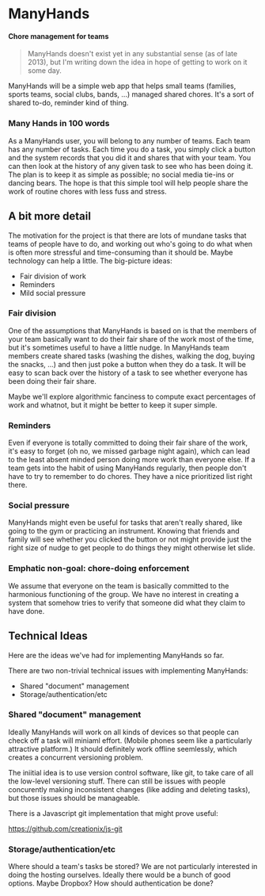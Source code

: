 ManyHands
=========

#### Chore management for teams

> ManyHands doesn't exist yet in any substantial sense (as of late
> 2013), but I'm writing down the idea in hope of getting to work on it
> some day.

ManyHands will be a simple web app that helps small teams (families,
sports teams, social clubs, bands, ...) managed shared chores.  It's a
sort of shared to-do, reminder kind of thing.

### Many Hands in 100 words

As a ManyHands user, you will belong to any number of teams.  Each team
has any number of tasks.  Each time you do a task, you simply click a
button and the system records that you did it and shares that with your
team.  You can then look at the history of any given task to see who has
been doing it.  The plan is to keep it as simple as possible; no social
media tie-ins or dancing bears.  The hope is that this simple tool will
help people share the work of routine chores with less fuss and stress.

## A bit more detail

The motivation for the project is that there are lots of mundane tasks
that teams of people have to do, and working out who's going to do what
when is often more stressful and time-consuming than it should be.
Maybe technology can help a little.  The big-picture ideas:

* Fair division of work
* Reminders
* Mild social pressure

### Fair division

One of the assumptions that ManyHands is based on is that the members of
your team basically want to do their fair share of the work most of the
time, but it's sometimes useful to have a little nudge.  In ManyHands
team members create shared tasks (washing the dishes, walking the dog,
buying the snacks, ...) and then just poke a button when they do a task.
It will be easy to scan back over the history of a task to see whether
everyone has been doing their fair share.

Maybe we'll explore algorithmic fanciness to compute exact percentages
of work and whatnot, but it might be better to keep it super simple.

### Reminders

Even if everyone is totally committed to doing their fair share of the
work, it's easy to forget (oh no, we missed garbage night again), which
can lead to the least absent minded person doing more work than everyone
else.  If a team gets into the habit of using ManyHands regularly, then
people don't have to try to remember to do chores.  They have a nice
prioritized list right there.

### Social pressure

ManyHands might even be useful for tasks that aren't really shared, like
going to the gym or practicing an instrument.  Knowing that friends and
family will see whether you clicked the button or not might provide just
the right size of nudge to get people to do things they might otherwise
let slide.

### Emphatic non-goal: chore-doing enforcement

We assume that everyone on the team is basically committed to the
harmonious functioning of the group.  We have no interest in creating a
system that somehow tries to verify that someone did what they claim to
have done.

## Technical Ideas

Here are the ideas we've had for implementing ManyHands so far.

There are two non-trivial technical issues with implementing ManyHands:

* Shared "document" management
* Storage/authentication/etc

### Shared "document" management

Ideally ManyHands will work on all kinds of devices so that people can
check off a task will miniaml effort.  (Mobile phones seem like a
particularly attractive platform.)  It should definitely work offline
seemlessly, which creates a concurrent versioning problem.

The iniitial idea is to use version control software, like git, to take
care of all the low-level versioning stuff.  There can still be issues
with people concurently making inconsistent changes (like adding and
deleting tasks), but those issues should be manageable.

There is a Javascript git implementation that might prove useful:

https://github.com/creationix/js-git

### Storage/authentication/etc

Where should a team's tasks be stored?  We are not particularly
interested in doing the hosting ourselves.  Ideally there would be a
bunch of good options.  Maybe Dropbox?  How should authentication be
done?
